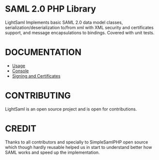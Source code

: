 SAML 2.0 PHP Library
====================

LightSaml Implements basic SAML 2.0 data model classes, serialization/deserialization to/from xml with XML security and
certificates support, and message encapsulations to bindings. Covered with unit tests.


DOCUMENTATION
=============

* [Usage](doc/index.md)
* [Console](doc/console.md)
* [Signing and Certificates](doc/signing_and_certificates.md)


CONTRIBUTING
============

LightSaml is an open source project and is open for contributions.


CREDIT
======

Thanks to all contributors and specially to SimpleSamlPHP open source which though hardly reusable helped us in
start to understand better how SAML works and speed up the implementation.
